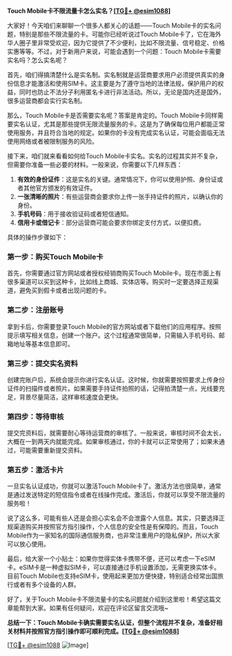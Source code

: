 **Touch Mobile卡不限流量卡怎么实名？[[TG💪+ @esim1088](https://t.me/s/esim1088)]**

大家好！今天咱们来聊聊一个很多人都关心的话题——Touch Mobile卡的实名问题，特别是那些不限流量的卡。可能你已经听说过Touch Mobile卡了，它在海外华人圈子里非常受欢迎，因为它提供了不少便利，比如不限流量、信号稳定、价格实惠等等。不过，对于新用户来说，可能会遇到一个问题：Touch Mobile卡需要实名吗？怎么实名呢？

首先，咱们得搞清楚什么是实名制。实名制就是运营商要求用户必须提供真实的身份信息才能激活和使用SIM卡。这主要是为了遵守当地的法律法规，保护用户的权益，同时也防止不法分子利用匿名卡进行非法活动。所以，无论是国内还是国外，很多运营商都会实行实名制。

那么，Touch Mobile卡是否需要实名呢？答案是肯定的。Touch Mobile卡同样需要实名认证，尤其是那些提供无限流量服务的卡。这是为了确保每位用户都能正常使用服务，并且符合当地的规定。如果你的卡没有完成实名认证，可能会面临无法使用网络或者被限制服务的风险。

接下来，咱们就来看看如何给Touch Mobile卡实名。实名的过程其实并不复杂，但需要你准备一些必要的材料。一般来说，你需要以下几样东西：

1. **有效的身份证件**：这是实名的关键。通常情况下，你可以使用护照、身份证或者其他官方颁发的有效证件。
2. **一张清晰的照片**：有些运营商会要求你上传一张手持证件的照片，以确认你的身份。
3. **手机号码**：用于接收验证码或者短信通知。
4. **信用卡或借记卡**：部分运营商可能会要求你绑定支付方式，以便扣费。

具体的操作步骤如下：

### 第一步：购买Touch Mobile卡
首先，你需要通过官方网站或者授权经销商购买Touch Mobile卡。现在市面上有很多渠道可以买到这种卡，比如线上商城、实体店等。购买时一定要选择正规渠道，避免买到假卡或者出现问题的卡。

### 第二步：注册账号
拿到卡后，你需要登录Touch Mobile的官方网站或者下载他们的应用程序。按照提示填写相关信息，创建一个账户。这个过程通常很简单，只需输入手机号码、邮箱地址等基本信息即可。

### 第三步：提交实名资料
创建完账户后，系统会提示你进行实名认证。这时候，你就需要按照要求上传身份证件的扫描件或者照片。如果需要手持证件拍照的话，记得拍清楚一点，光线要充足，背景尽量简洁，这样审核速度会更快。

### 第四步：等待审核
提交完资料后，就需要耐心等待运营商的审核了。一般来说，审核时间不会太长，大概在一到两天内就能完成。如果审核通过，你的卡就可以正常使用了；如果未通过，可能需要重新提交资料。

### 第五步：激活卡片
一旦实名认证成功，你就可以激活Touch Mobile卡了。激活方法也很简单，通常是通过发送特定的短信指令或者在线操作完成。激活后，你就可以享受不限流量的服务啦！

说了这么多，可能有些人还是会担心实名会不会泄露个人信息。其实，只要选择正规渠道购买并按照官方指引操作，个人信息的安全性是有保障的。而且，Touch Mobile作为一家知名的国际通信服务商，也非常注重用户的隐私保护，所以大家可以放心使用。

最后，给大家一个小贴士：如果你觉得实体卡携带不便，还可以考虑一下eSIM卡。eSIM卡是一种虚拟SIM卡，可以直接通过手机设置添加，无需更换实体卡。目前Touch Mobile也支持eSIM卡，使用起来更加方便快捷，特别适合经常出国旅行或者有多个设备的人群。

好了，关于Touch Mobile卡不限流量卡的实名问题就介绍到这里啦！希望这篇文章能帮到大家。如果有任何疑问，欢迎在评论区留言交流哦~

**总结一下：Touch Mobile卡确实需要实名认证，但整个流程并不复杂，准备好相关材料并按照官方指引操作即可顺利完成。[[TG💪+ @esim1088](https://t.me/s/esim1088)]**

[[TG💪+ @esim1088](https://t.me/s/esim1088) ![Image](https://i.postimg.cc/4NQfJmqS/Snipaste-2025-05-13-00-14-12.png)]